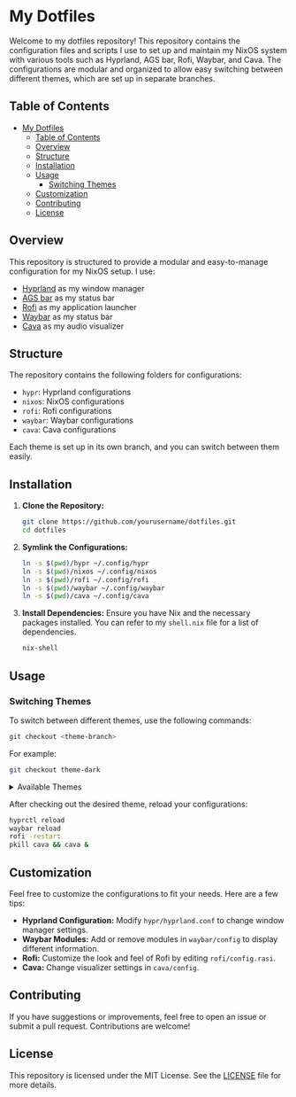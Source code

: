 # My Dotfiles

Welcome to my dotfiles repository! This repository contains the configuration files and scripts I use to set up and maintain my NixOS system with various tools such as Hyprland, AGS bar, Rofi, Waybar, and Cava. The configurations are modular and organized to allow easy switching between different themes, which are set up in separate branches.

## Table of Contents

- [My Dotfiles](#my-dotfiles)
  - [Table of Contents](#table-of-contents)
  - [Overview](#overview)
  - [Structure](#structure)
  - [Installation](#installation)
  - [Usage](#usage)
    - [Switching Themes](#switching-themes)
  - [Customization](#customization)
  - [Contributing](#contributing)
  - [License](#license)

## Overview

This repository is structured to provide a modular and easy-to-manage configuration for my NixOS setup. I use:
- [Hyprland](https://github.com/vaxerski/Hyprland) as my window manager
- [AGS bar](https://github.com/some/ags-bar-repo) as my status bar
- [Rofi](https://github.com/davatorium/rofi) as my application launcher
- [Waybar](https://github.com/Alexays/Waybar) as my status bar
- [Cava](https://github.com/karlstav/cava) as my audio visualizer

## Structure

The repository contains the following folders for configurations:

- `hypr`: Hyprland configurations
- `nixos`: NixOS configurations
- `rofi`: Rofi configurations
- `waybar`: Waybar configurations
- `cava`: Cava configurations

Each theme is set up in its own branch, and you can switch between them easily.

## Installation

1. **Clone the Repository:**
    ```sh
    git clone https://github.com/yourusername/dotfiles.git
    cd dotfiles
    ```

2. **Symlink the Configurations:**
    ```sh
    ln -s $(pwd)/hypr ~/.config/hypr
    ln -s $(pwd)/nixos ~/.config/nixos
    ln -s $(pwd)/rofi ~/.config/rofi
    ln -s $(pwd)/waybar ~/.config/waybar
    ln -s $(pwd)/cava ~/.config/cava
    ```

3. **Install Dependencies:**
    Ensure you have Nix and the necessary packages installed. You can refer to my `shell.nix` file for a list of dependencies.

    ```sh
    nix-shell
    ```

## Usage

### Switching Themes

To switch between different themes, use the following commands:

```sh
git checkout <theme-branch>
```

For example:

```sh
git checkout theme-dark
```

<details>
<summary>Available Themes</summary>

- `theme-dark`
- `theme-light`
- `theme-nord`
- `theme-gruvbox`

</details>

After checking out the desired theme, reload your configurations:

```sh
hyprctl reload
waybar reload
rofi -restart
pkill cava && cava &
```

## Customization

Feel free to customize the configurations to fit your needs. Here are a few tips:

- **Hyprland Configuration:**
    Modify `hypr/hyprland.conf` to change window manager settings.
- **Waybar Modules:**
    Add or remove modules in `waybar/config` to display different information.
- **Rofi:**
    Customize the look and feel of Rofi by editing `rofi/config.rasi`.
- **Cava:**
    Change visualizer settings in `cava/config`.

## Contributing

If you have suggestions or improvements, feel free to open an issue or submit a pull request. Contributions are welcome!

## License

This repository is licensed under the MIT License. See the [LICENSE](LICENSE) file for more details.